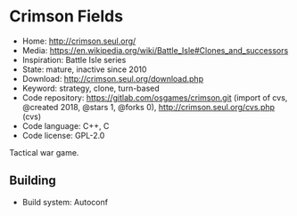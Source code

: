 # Crimson Fields

- Home: http://crimson.seul.org/
- Media: https://en.wikipedia.org/wiki/Battle_Isle#Clones_and_successors
- Inspiration: Battle Isle series
- State: mature, inactive since 2010
- Download: http://crimson.seul.org/download.php
- Keyword: strategy, clone, turn-based
- Code repository: https://gitlab.com/osgames/crimson.git (import of cvs, @created 2018, @stars 1, @forks 0), http://crimson.seul.org/cvs.php (cvs)
- Code language: C++, C
- Code license: GPL-2.0

Tactical war game.

## Building

- Build system: Autoconf
